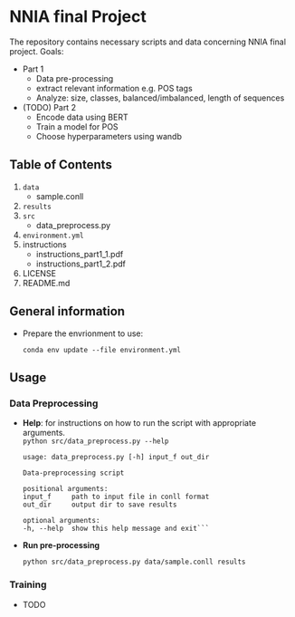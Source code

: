 # NNIA final Project
The repository contains necessary scripts and data concerning NNIA final project. Goals:
-   Part 1
    - Data pre-processing
    - extract relevant information e.g. POS tags
    - Analyze: size, classes, balanced/imbalanced, length of sequences​
-   (TODO) Part 2
    -   Encode data using BERT​
    -   Train a model for POS​
    -   Choose hyperparameters using wandb


## Table of Contents
1.  `data`
    -   sample.conll
2.  `results`
3.  `src`
    -   data_preprocess.py
4.  `environment.yml`
5.  instructions
    -   instructions_part1_1.pdf
    -   instructions_part1_2.pdf
7.  LICENSE
8.  README.md

## General information
-   Prepare the envrionment to use:
    ```
    conda env update --file environment.yml
    ```

## Usage 
### Data Preprocessing
-   **Help**: for instructions on how to run the script with appropriate arguments.\
    `python src/data_preprocess.py --help`

    ```
    usage: data_preprocess.py [-h] input_f out_dir

    Data-preprocessing script

    positional arguments:
    input_f     path to input file in conll format
    out_dir     output dir to save results

    optional arguments:
    -h, --help  show this help message and exit```
    
- **Run pre-processing**
    ```
    python src/data_preprocess.py data/sample.conll results
    ```

### Training
-   TODO

